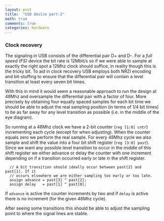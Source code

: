 ```yaml
---
layout: post
title:  "USB device part-2"
math: true
comments: true
categories: hardware
---
```


### Clock recovery
The signaling in USB consists of the differential pair D+ and D-. For a *full
speed (FS)* device the bit rate is 12Mbit/s so if we were able to sample at
exactly the right spot a 12Mhz clock should suffice, in reality though this is
the tricky bit. To aid in clock recovery USB employs both NRZI encoding and
bit-stuffing to ensure that the differential pair will contain a level
transition at least every seven bit times. 

With this in mind it would seem a reasonable approach to run the design at
48Mhz and oversample the differential pair with a factor of four. More
precisely by obtaining four equally spaced samples for each bit time we should
be able to adjust the real sampling position (in terms of 1/4 bit times) to be
as far away for any level transition as possible (i.e. in the middle of the eye
diagram).

So running at a 48Mhz clock we have a 2-bit counter (`reg [1:0] cntr`)
incrementing each cycle (except for when adjusting). When the counter equals
zero we perform the real sample. For every 48Mhz cycle we also sample and shift
the value into a four bit shift register (`reg [3:0] past`). Since we want any
possible level transition to occur in the middle of this shift register we
either advance or delay the counter with one increment depending on if a
transition occurred early or late in the shift register.
```
  // A bit transition should ideally occur between past[2] and past[1]. If it
  // occurs elsewhere we are either sampling too early or too late.
  assign advance = past[3] ^ past[2];
  assign delay   = past[1] ^ past[0];
```
If `advance` is active the counter increments by two and if `delay` is active
there is no increment (for the given 48Mhz cycle).

After seeing some transitions this should be able to adjust the sampling point
to where the signal lines are stable.
